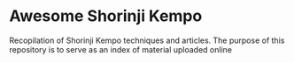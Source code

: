 # Awesome Shorinji Kempo
Recopilation of Shorinji Kempo techniques and articles.
The purpose of this repository is to serve as an index of material uploaded online

`````
